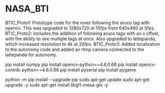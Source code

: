 # NASA_BTI

BTIC_Proto1: Prototype code for the rover following the aruco tag with opencv. This was upgraded to 1280x720 at 10fps from 640x480 at 5fps.
BTIC_Proto2: Includes the addition of following aruco tags with an x offset, with the ability to see multiple tags at once. Also upgraded to lattepanda, which increased resolution to 4k at 20fps.
BTIC_Proto3: Added localization to the autonomy code and added an rtmp camera connected to the lattepanda for autonomy.


pip install numpy
pip install opencv-python==4.6.0.66
pip install opencv-contrib-python==4.6.0.66
pip install pyserial
pip install pygame

python -m pip install --upgrade pip
sudo apt-get update
sudo apt-get upgrade -y
sudo apt-get install libgl1-mesa-glx -y
